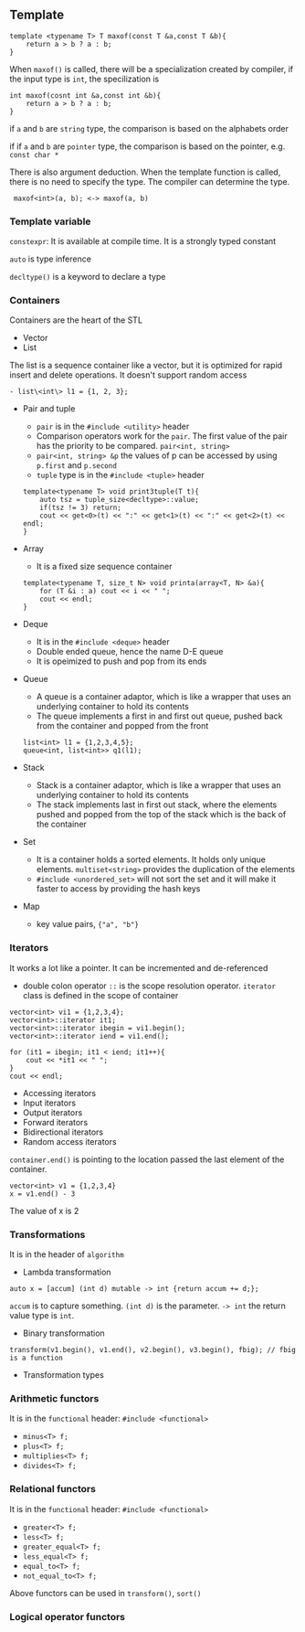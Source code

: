 ## Template
```
template <typename T> T maxof(const T &a,const T &b){
    return a > b ? a : b;
}
```
When `maxof()` is called, there will be a specialization created by compiler, if the input type is `int`, the specilization is 
```
int maxof(cosnt int &a,const int &b){
    return a > b ? a : b;
}
```
if `a` and `b` are `string` type, the comparison is based on the alphabets order

if if `a` and `b` are `pointer` type, the comparison is based on the pointer, e.g. `const char *`

There is also argument deduction. When the template function is called, there is no need to specify the type. The compiler can determine the type.
```
 maxof<int>(a, b); <-> maxof(a, b)
```

### Template variable
`constexpr`: It is available at compile time. It is a strongly typed constant

`auto` is type inference

`decltype()` is a keyword to declare a type

### Containers
Containers are the heart of the STL

- Vector
- List

The list is a sequence container like a vector, but it is optimized for rapid insert and delete operations. It doesn't support random access

    - list\<int\> l1 = {1, 2, 3};

- Pair and tuple

    - `pair` is in the `#include <utility>` header
    - Comparison operators work for the `pair`. The first value of the pair has the priority to be compared. `pair<int, string>`
    - `pair<int, string> &p` the values of p can be accessed by using `p.first` and `p.second`
    - `tuple` type is in the `#include <tuple>` header
    ```
    template<typename T> void print3tuple(T t){
        auto tsz = tuple_size<decltype>::value;
        if(tsz != 3) return;
        cout << get<0>(t) << ":" << get<1>(t) << ":" << get<2>(t) << endl;
    }
    ```

- Array

    - It is a fixed size sequence container
    ```
    template<typename T, size_t N> void printa(array<T, N> &a){
        for (T &i : a) cout << i << " ";
        cout << endl;
    }
    ```
- Deque
    - It is in the `#include <deque>` header
    - Double ended queue, hence the name D-E queue
    - It is opeimized to push and pop from its ends

- Queue
    - A queue is a container adaptor, which is like a wrapper that uses an underlying container to hold its contents
    - The queue implements a first in and first out queue, pushed back from the container and popped from the front
    ```
    list<int> l1 = {1,2,3,4,5};
    queue<int, list<int>> q1(l1);
    ```

- Stack
    - Stack is a container adaptor, which is like a wrapper that uses an underlying container to hold its contents
    - The stack implements last in first out stack, where the elements pushed and popped from the top of the stack which is the back of the container

- Set
    - It is a container holds a sorted elements. It holds only unique elements. `multiset<string>` provides the duplication of the elements
    - `#include <unordered_set>` will not sort the set and it will make it faster to access by providing the hash keys

- Map
    - key value pairs, `{"a", "b"}`


### Iterators

It works a lot like a pointer. It can be incremented and de-referenced
- double colon operator `::` is the scope resolution operator. `iterator` class is defined in the scope of container
```
vector<int> vi1 = {1,2,3,4};
vector<int>::iterator it1;
vector<int>::iterator ibegin = vi1.begin();
vector<int>::iterator iend = vi1.end();

for (it1 = ibegin; it1 < iend; it1++){
    cout << *it1 << " ";
}
cout << endl;
```
- Accessing iterators
- Input iterators
- Output iterators
- Forward iterators
- Bidirectional iterators
- Random access iterators

`container.end()` is pointing to the location passed the last element of the container.
```
vector<int> v1 = {1,2,3,4}
x = v1.end() - 3
```
The value of x is 2


### Transformations
It is in the header of `algorithm`
- Lambda transformation
```
auto x = [accum] (int d) mutable -> int {return accum += d;};
```
`accum` is to capture something. `(int d)` is the parameter. `-> int` the return value type is `int`. 

- Binary transformation
```
transform(v1.begin(), v1.end(), v2.begin(), v3.begin(), fbig); // fbig is a function
```
- Transformation types

### Arithmetic functors
It is in the `functional` header: `#include <functional>`
- `minus<T> f;`
- `plus<T> f;`
- `multiplies<T> f;`
- `divides<T> f;`

### Relational functors
It is in the `functional` header: `#include <functional>`
- `greater<T> f;`
- `less<T> f;`
- `greater_equal<T> f;`
- `less_equal<T> f;`
- `equal_to<T> f;`
- `not_equal_to<T> f;`

Above functors can be used in `transform()`, `sort()`

### Logical operator functors


